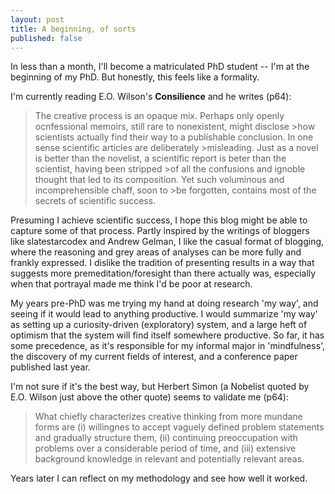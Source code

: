 ```yaml
---
layout: post
title: A beginning, of sorts
published: false
---
```


In less than a month, I'll become a matriculated PhD student -- I'm at the beginning of my PhD. 
But honestly, this feels like a formality.

I'm currently reading E.O. Wilson's __Consilience__ and he writes (p64):

> The creative process is an opaque mix. Perhaps only openly ocnfessional memoirs, still rare to nonexistent, might disclose >how scientists actually find their way to a publishable conclusion. In one sense scientific articles are deliberately >misleading. Just as a novel is better than the novelist, a scientific report is beter than the scientist, having been stripped >of all the confusions and ignoble thought that led to its composition. Yet such voluminous and incomprehensible chaff, soon to >be forgotten, contains most of the secrets of scientific success.

Presuming I achieve scientific success, I hope this blog might be able to capture some of that process. Partly inspired by the writings of bloggers like slatestarcodex and Andrew Gelman, I like the casual format of blogging, where the reasoning and grey areas of analyses can be more fully and frankly expressed. I dislike the tradition of presenting results in a way that suggests more premeditation/foresight than there actually was, especially when that portrayal made me think I'd be poor at research.

My years pre-PhD was me trying my hand at doing research 'my way', and seeing if it would lead to anything productive. I would summarize 'my way' as setting up a curiosity-driven (exploratory) system, and a large heft of optimism that the system will find itself somewhere productive. So far, it has some precedence, as it's responsible for my informal major in 'mindfulness', the discovery of my current fields of interest, and a conference paper published last year. 

I'm not sure if it's the best way, but Herbert Simon (a Nobelist quoted by E.O. Wilson just above the other quote) seems to validate me (p64):
> What chiefly characterizes creative thinking from more mundane forms are
> (i) willingnes to accept vaguely defined problem statements and gradually structure them,
> (ii) continuing preoccupation with problems over a considerable period of time, and
> (iii) extensive background knowledge in relevant and potentially relevant areas.

Years later I can reflect on my methodology and see how well it worked. 
